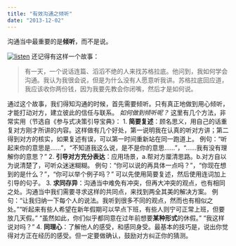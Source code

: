 ```yaml
---
title: "有效沟通之倾听"
date: "2013-12-02"
---
```


沟通当中最重要的是**倾听**，而不是说。

[![listen](http://bobjiang.com/wp-content/uploads/2013/12/listen-300x263.jpg)](http://bobjiang.com/wp-content/uploads/2013/12/listen.jpg) 还记得有这样一个故事：

> 有一天，一个说话连篇、滔滔不绝的人来找苏格拉底。他问到，我如何学会沟通。我认为我很会说，但是为什么没有人愿意听我讲。苏格拉底回应道，我应该收你两份钱，因为我要先教会你闭嘴，然后才是如何说。

通过这个故事，我们得知沟通的时候，首先需要倾听。只有真正地做到用心倾听，才能打动对方，建立彼此的信任与联系。 _如何做到倾听呢？_ 这里有几个方法，非常实用（节选自《参与式决策引导宝典》： 1. **简要复述**：顾名思义，用自己的话重复对方刚才所讲的内容。这样做有几个好处，第一说明我在认真的听对方讲；第二得到对方的核实，如果复述有误，可以第一时间重新站在同一跑道上。 例句：“听起来你的意思是……”，“不知道我这么说，是不是你的意思……”，“……我有没有理解你的意思？” 2. **引导对方充分表达**：应用场景，a.帮对方厘清思路。b.对方自以为说清楚了，可听众迷迷糊糊。 例句：“你可以说的再具体一点吗？”，“你现在想到的是什么？”，“你可以举个例子吗？” 可以先使用简要复述，然后使用连词加上引导的句子。 3. **求同存异**：沟通当中难免有冲突，但再大冲突的观点，也有相同之处。沟通当中我们需要寻求这样的共同点，来找到两全其美的解决方案。 例句：“让我归纳一下每个人的说法。我听到很多不同的观点，然而也有相似之处。”“听起来有些人希望在新年假期可以早点下班，有些人则宁可正常上班，但要放几天假。” “虽然如此，你们似乎都同意在过年前想要**某种形式**的休假。” “我这样说对吗？” 4. **同理心**：了解他人的感受，和感同身受。最基本的技巧是，说出你觉得对方正在经历的感受。但一定要做确认，鼓励对方纠正你的猜测。

